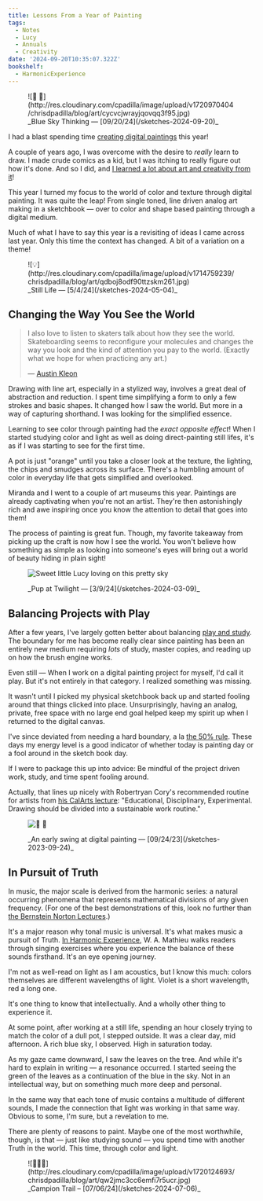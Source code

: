 ```yaml
---
title: Lessons From a Year of Painting
tags:
  - Notes
  - Lucy
  - Annuals
  - Creativity
date: '2024-09-20T10:35:07.322Z'
bookshelf:
  - HarmonicExperience
---
```


<figure>
![🌅 🌸](http://res.cloudinary.com/cpadilla/image/upload/v1720970404/chrisdpadilla/blog/art/cycvcjwrayjqovqq3f95.jpg)

<figcaption>_Blue Sky Thinking — [09/20/24](/sketches-2024-09-20)_</figcaption>
</figure>

I had a blast spending time [creating digital paintings](/blog/chris%20Learns%20Digital%20Painting) this year!

A couple of years ago, I was overcome with the desire to _really_ learn to draw. I made crude comics as a kid, but I was itching to really figure out how it's done. And so I did, and [I learned a lot about art and creativity from it](/lessonsfromdrawing2023)!

This year I turned my focus to the world of color and texture through digital painting. It was quite the leap! From single toned, line driven analog art making in a sketchbook — over to color and shape based painting through a digital medium.

Much of what I have to say this year is a revisiting of ideas I came across last year. Only this time the context has changed. A bit of a variation on a theme!

<figure>
![💡](http://res.cloudinary.com/cpadilla/image/upload/v1714759239/chrisdpadilla/blog/art/qdboj8odf90ttzskm261.jpg)
<figcaption>_Still Life — [5/4/24](/sketches-2024-05-04)_</figcaption>
</figure>

## Changing the Way You See the World

> I also love to listen to skaters talk about how they see the world. Skateboarding seems to reconfigure your molecules and changes the way you look and the kind of attention you pay to the world. (Exactly what we hope for when practicing any art.)
>
> — [Austin Kleon](https://austinkleon.com/2022/11/07/drawing-at-the-skate-park/)

Drawing with line art, especially in a stylized way, involves a great deal of abstraction and reduction. I spent time simplifying a form to only a few strokes and basic shapes. It changed how I saw the world. But more in a way of capturing shorthand. I was looking for the simplified essence.

Learning to see color through painting had the _exact opposite effect_! When I started studying color and light as well as doing direct-painting still lifes, it's as if I was starting to see for the first time.

A pot is just "orange" until you take a closer look at the texture, the lighting, the chips and smudges across its surface. There's a humbling amount of color in everyday life that gets simplified and overlooked.

Miranda and I went to a couple of art museums this year. Paintings are already captivating when you're not an artist. They're then astonishingly rich and awe inspiring once you know the attention to detail that goes into them!

The process of painting is great fun. Though, my favorite takeaway from picking up the craft is now how I see the world. You won't believe how something as simple as looking into someone's eyes will bring out a world of beauty hiding in plain sight!

<figure>

![Sweet little Lucy loving on this pretty sky](http://res.cloudinary.com/cpadilla/image/upload/v1709928009/chrisdpadilla/blog/art/xfucx6ersmigetuq4x7m.jpg)

<figcaption>_Pup at Twilight — [3/9/24](/sketches-2024-03-09)_</figcaption>

</figure>

## Balancing Projects with Play

After a few years, I've largely gotten better about balancing [play and study](https://drawabox.com/lesson/0/2). The boundary for me has become really clear since painting has been an entirely new medium requiring _lots_ of study, master copies, and reading up on how the brush engine works.

Even still — When I work on a digital painting project for myself, I'd call it play. But it's not entirely in that category. I realized something was missing.

It wasn't until I picked my physical sketchbook back up and started fooling around that things clicked into place. Unsurprisingly, having an analog, private, free space with no large end goal helped keep my spirit up when I returned to the digital canvas.

I've since deviated from needing a hard boundary, a la [the 50% rule](https://drawabox.com/lesson/0/2/50percent). These days my energy level is a good indicator of whether today is painting day or a fool around in the sketch book day.

If I were to package this up into advice: Be mindful of the project driven work, study, and time
spent fooling around.

Actually, that lines up nicely with Robertryan Cory's recommended routine for artists from [his CalArts lecture](https://www.facebook.com/media/set/?set=a.833375406677877): "Educational, Disciplinary, Experimental. Drawing should be divided into a sustainable work routine."

<figure>

![🌅 🌸](http://res.cloudinary.com/cpadilla/image/upload/v1720970165/chrisdpadilla/blog/art/xvfz2acl5xzisg1bceuq.jpg)

<figcaption>_An early swing at digital painting — [09/24/23](/sketches-2023-09-24)_</figcaption>

</figure>

## In Pursuit of Truth

In music, the major scale is derived from the harmonic series: a natural occurring phenomena that represents mathematical divisions of any given frequency. (For one of the best demonstrations of this, look no further than [the Bernstein Norton Lectures](https://www.youtube.com/watch?v=9HjEAtJXssc&ab_channel=LeonardBernstein).)

It's a major reason why tonal music is universal. It's what makes music a pursuit of Truth. [In Harmonic Experience](/bookshelf#HarmonicExperience), W. A. Mathieu walks readers through singing exercises where you experience the balance of these sounds firsthand. It's an eye opening journey.

I'm not as well-read on light as I am acoustics, but I know this much: colors themselves are different wavelengths of light. Violet is a short wavelength, red a long one.

It's one thing to know that intellectually. And a wholly other thing to experience it.

At some point, after working at a still life, spending an hour closely trying to match the color of a dull pot, I stepped outside. It was a clear day, mid afternoon. A rich blue sky, I observed. High in saturation today.

As my gaze came downward, I saw the leaves on the tree. And while it's hard to explain in writing — a resonance occurred. I started seeing the green of the leaves as a continuation of the blue in the sky. Not in an intellectual way, but on something much more deep and personal.

In the same way that each tone of music contains a multitude of different sounds, I made the connection that light was working in that same way. Obvious to some, I'm sure, but a revelation to me.

There are plenty of reasons to paint. Maybe one of the most worthwhile, though, is that — just like studying sound — you spend time with another Truth in the world. This time, through color and light.

<figure>
![🌳🌳🌳](http://res.cloudinary.com/cpadilla/image/upload/v1720124693/chrisdpadilla/blog/art/qw2jmc3cc6emfi7r5ucr.jpg)

<figcaption>_Campion Trail – [07/06/24](/sketches-2024-07-06)_</figcaption>
</figure>

